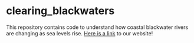 # clearing_blackwaters
This repository contains code to understand how coastal blackwater rivers are changing as sea levels rise. [Here is a link](http://18.208.248.243/) to our website!
